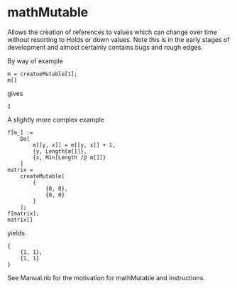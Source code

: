 # mathMutable
Allows the creation of references to values which can change over time without resorting to Holds or down values. Note this is in the early stages of development and almost certainly contains bugs and rough edges.

By way of example

    m = creatueMutable[1];
    m[]

gives

    1

A slightly more complex example

    f[m_] :=
        Do[
            m[[y, x]] = m[[y, x]] + 1,
            {y, Length[m[]]},
            {x, Min[Length /@ m[]]}
        ]
    matrix =
        createMutable[
            {
                {0, 0},
                {0, 0}
            }
        ];
    f[matrix];
    matrix[]

yields

    {
        {1, 1},
        {1, 1}
    }

See Manual.nb for the motivation for mathMutable and instructions.